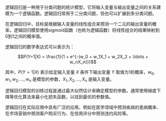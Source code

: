 逻辑回归是一种用于分类问题的统计模型，它将输入变量与输出变量之间的关系建模为一个逻辑函数。逻辑回归常用于二分类问题，但也可以扩展到多分类问题。

在逻辑回归中，目标是根据输入变量的线性组合来预测一个二元的输出变量的概率。逻辑回归模型使用sigmoid函数（也称为逻辑函数）将线性组合的结果映射到0到1之间的概率值。

逻辑回归的数学表达式可以表示为：

$$P(Y=1|X) = \frac{1}{1 + e^{-(w_0 + w_1X_1 + w_2X_2 + \ldots + w_nX_n)}}$$

其中，$P(Y=1|X)$ 表示给定输入变量 $X$ 条件下输出变量 $Y$ 取值为1的概率，$w_0, w_1, w_2, \ldots, w_n$ 是模型的参数，$X_1, X_2, \ldots, X_n$ 是输入变量。

逻辑回归模型的训练过程是通过最大似然估计来确定模型的参数。通常使用梯度下降等优化算法来最小化损失函数，以找到最优的参数值。

逻辑回归在实际应用中具有广泛的应用，例如在医学领域中预测疾病的患病概率、在市场营销中预测客户购买行为、在信用评分中预测违约风险等。